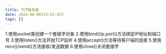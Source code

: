 ```yaml
---
title: TCP服务器
date: 2024-06-06T23:51:47Z
tags: []
---
```


1.使用socket类创建一个套接字对象
2.使用bind((ip.port))方法绑定IP地址和端口号
3.使用listen()方法开始TCP监听
4.使用accept()方法等待客户端的连接
5.使用recv()/send()方法接收/发送数据
6.使用close()关闭套接字
